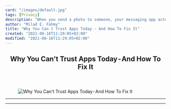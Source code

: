 ```yaml
---
card: "/images/default.jpg"
tags: [Privacy]
description: "When you send a photo to someone, your messaging app actually"
author: "Milad E. Fahmy"
title: "Why You Can t Trust Apps Today - And How To Fix It"
created: "2021-08-16T11:29:05+02:00"
modified: "2021-08-16T11:29:05+02:00"
---
```

<div class="site-wrapper">
<main id="site-main" class="site-main outer">
<div class="inner">
<article class="post-full post tag-privacy tag-cybersecurity tag-technology ">
<header class="post-full-header">
<h1 class="post-full-title">Why You Can't Trust Apps Today - And How To Fix&nbsp;It</h1>
</header>
<figure class="post-full-image">
<picture>
<source media="(max-width: 700px)" sizes="1px" srcset="data:image/gif;base64,R0lGODlhAQABAIAAAAAAAP///yH5BAEAAAAALAAAAAABAAEAAAIBRAA7 1w">
<source media="(min-width: 701px)" sizes="(max-width: 800px) 400px,
(max-width: 1170px) 700px,
1400px" srcset="/news/content/images/size/w300/2019/06/antoine-beauvillain-494851-unsplash.jpg 300w,
/news/content/images/size/w600/2019/06/antoine-beauvillain-494851-unsplash.jpg 600w,
/news/content/images/size/w1000/2019/06/antoine-beauvillain-494851-unsplash.jpg 1000w,
/news/content/images/size/w2000/2019/06/antoine-beauvillain-494851-unsplash.jpg 2000w">
<img onerror="this.style.display='none'" src="/news/content/images/size/w2000/2019/06/antoine-beauvillain-494851-unsplash.jpg" alt="Why You Can't Trust Apps Today - And How To Fix&nbsp;It">
</picture>
</figure>
<section class="post-full-content">
<div class="post-content">
</div>
<hr>
<hr>
</section>
</article>
</div>
</main>
</div>
<!-- Google Tag Manager (noscript) -->
<!-- End Google Tag Manager (noscript) -->

